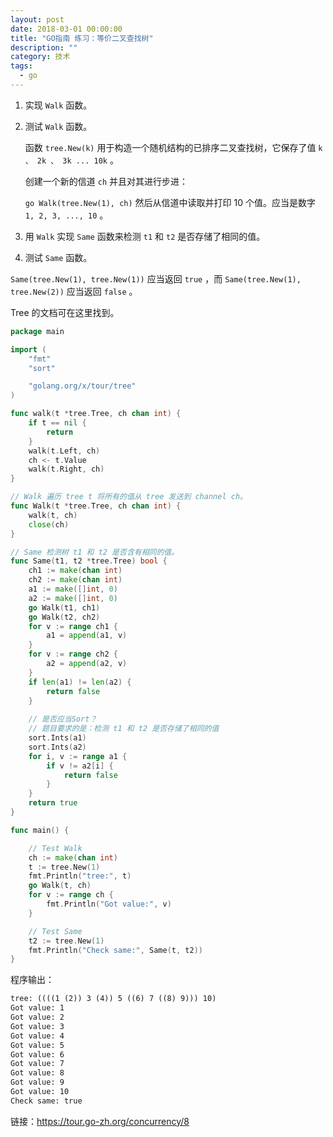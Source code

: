 ```yaml
---
layout: post
date: 2018-03-01 00:00:00
title: "GO指南 练习：等价二叉查找树"
description: ""
category: 技术
tags: 
  - go
---
```


1. 实现 `Walk` 函数。

2. 测试 `Walk` 函数。
    
    函数 `tree.New(k)` 用于构造一个随机结构的已排序二叉查找树，它保存了值 `k 、 2k 、 3k ... 10k` 。
    
    创建一个新的信道 `ch` 并且对其进行步进：
    
    `go Walk(tree.New(1), ch)`
    然后从信道中读取并打印 10 个值。应当是数字 `1, 2, 3, ..., 10` 。

3. 用 `Walk` 实现 `Same` 函数来检测 `t1` 和 `t2` 是否存储了相同的值。

4. 测试 `Same` 函数。

<!-- more -->

`Same(tree.New(1), tree.New(1))` 应当返回 `true` ，而 `Same(tree.New(1), tree.New(2))` 应当返回 `false` 。

Tree 的文档可在这里找到。

```go
package main

import (
	"fmt"
	"sort"

	"golang.org/x/tour/tree"
)

func walk(t *tree.Tree, ch chan int) {
	if t == nil {
		return
	}
	walk(t.Left, ch)
	ch <- t.Value
	walk(t.Right, ch)
}

// Walk 遍历 tree t 将所有的值从 tree 发送到 channel ch。
func Walk(t *tree.Tree, ch chan int) {
	walk(t, ch)
	close(ch)
}

// Same 检测树 t1 和 t2 是否含有相同的值。
func Same(t1, t2 *tree.Tree) bool {
	ch1 := make(chan int)
	ch2 := make(chan int)
	a1 := make([]int, 0)
	a2 := make([]int, 0)
	go Walk(t1, ch1)
	go Walk(t2, ch2)
	for v := range ch1 {
		a1 = append(a1, v)
	}
	for v := range ch2 {
		a2 = append(a2, v)
	}
	if len(a1) != len(a2) {
		return false
	}
	
	// 是否应当Sort？
	// 题目要求的是：检测 t1 和 t2 是否存储了相同的值
	sort.Ints(a1)
	sort.Ints(a2)
	for i, v := range a1 {
		if v != a2[i] {
			return false
		}
	}
	return true
}

func main() {

	// Test Walk
	ch := make(chan int)
	t := tree.New(1)
	fmt.Println("tree:", t)
	go Walk(t, ch)
	for v := range ch {
		fmt.Println("Got value:", v)
	}

	// Test Same
	t2 := tree.New(1)
	fmt.Println("Check same:", Same(t, t2))
}

```


程序输出：

```txt
tree: ((((1 (2)) 3 (4)) 5 ((6) 7 ((8) 9))) 10)
Got value: 1
Got value: 2
Got value: 3
Got value: 4
Got value: 5
Got value: 6
Got value: 7
Got value: 8
Got value: 9
Got value: 10
Check same: true
```


链接：https://tour.go-zh.org/concurrency/8

